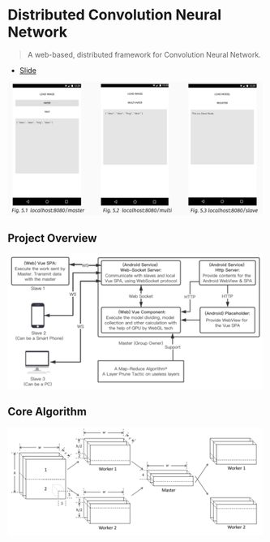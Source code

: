 # Distributed Convolution Neural Network

> A web-based, distributed framework for Convolution Neural Network.

- [Slide](./res/DCNN.pdf)

![demo](./res/demo.png)

## Project Overview

![overview](./res/overview.png)

## Core Algorithm

![algorithm](./res/algorithm.png)
